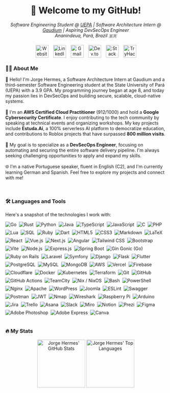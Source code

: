 <h1 align="center" style="text-decoration: none; border-bottom: none;">👋 Welcome to my GitHub!</h1>

<p align="center">
  <em>
    Software Engineering Student @ <a href="https://uepa.br/" target="_blank">UEPA</a> | Software Architecture Intern @ <a href="https://www.gaudium.global/" target="_blank">Gaudium</a> | Aspiring DevSecOps Engineer<br/>
    Ananindeua, Pará, Brazil 🇧🇷
  </em>
</p>

<div align="center" style="display: flex; flex-wrap: wrap; gap: 15px; justify-content: center; margin: 20px 0;">

  <a href="https://jhermesn.dev/" target="_blank" style="text-decoration: none;" title="Website/Portfolio">
    <picture>
      <source media="(prefers-color-scheme: dark)" srcset="https://api.iconify.design/mdi:web.svg?height=40&color=%23FFFFFF" />
      <img src="https://api.iconify.design/mdi:web.svg?height=40&color=%231E90FF" alt="Website/Portfolio" height="40" />
    </picture>
  </a>

  <a href="https://linkedin.com/in/jhermesn/" target="_blank" style="text-decoration: none;" title="LinkedIn">
    <picture>
      <source media="(prefers-color-scheme: dark)" srcset="https://api.iconify.design/simple-icons:linkedin.svg?height=40&color=%23FFFFFF" />
      <img src="https://api.iconify.design/simple-icons:linkedin.svg?height=40&color=%230077B5" alt="LinkedIn" height="40" />
    </picture>
  </a>

  <a href="mailto:jorgehermes@jhermesn.dev" target="_blank" style="text-decoration: none;" title="Email">
    <picture>
      <source media="(prefers-color-scheme: dark)" srcset="https://api.iconify.design/simple-icons:gmail.svg?height=40&color=%23FFFFFF" />
      <img src="https://api.iconify.design/simple-icons:gmail.svg?height=40&color=%23EA4335" alt="Gmail" height="40" />
    </picture>
  </a>

  <a href="https://dev.to/jhermesn" target="_blank" style="text-decoration: none;" title="Dev.to Blog">
    <picture>
      <source media="(prefers-color-scheme: dark)" srcset="https://api.iconify.design/fa6-brands:dev.svg?height=40&color=%23FFFFFF" />
      <img src="https://api.iconify.design/fa6-brands:dev.svg?height=40&color=%230A0A0A" alt="Dev.to" height="40" />
    </picture>
  </a>

  <a href="https://stackoverflow.com/users/18777403/jorge-hermes" target="_blank" style="text-decoration: none;" title="Stack Overflow">
    <picture>
      <source media="(prefers-color-scheme: dark)" srcset="https://api.iconify.design/simple-icons:stackoverflow.svg?height=40&color=%23FFFFFF" />
      <img src="https://api.iconify.design/simple-icons:stackoverflow.svg?height=40&color=%23FE7A16" alt="Stack Overflow" height="40" />
    </picture>
  </a>

  <a href="https://tryhackme.com/p/jhermesn" target="_blank" style="text-decoration: none;" title="TryHackMe">
    <picture>
      <source media="(prefers-color-scheme: dark)" srcset="https://api.iconify.design/simple-icons:tryhackme.svg?height=40&color=%23FFFFFF" />
      <img src="https://api.iconify.design/simple-icons:tryhackme.svg?height=40&color=%23212C42" alt="TryHackMe" height="40" />
    </picture>
  </a>

</div>

<h3 align="left">👩‍💻 About Me</h3>

<p align="left">
  👋 Hello! I'm Jorge Hermes, a Software Architecture Intern at Gaudium and a third-semester Software Engineering student at the State University of Pará (UEPA) with a 3.9 GPA. My programming journey began at age 8, and today my passion lies in DevSecOps and building secure, scalable, cloud-native systems.<br/><br/>
  🚀 I'm an <strong>AWS Certified Cloud Practitioner</strong> (912/1000) and hold a <strong>Google Cybersecurity Certificate</strong>. I enjoy contributing to the tech community by speaking at technical events and organizing workshops. My key projects include <strong>Estuda.Ai</strong>, a 100% serverless AI platform to democratize education, and contributions to Roblox projects that have surpassed <strong>800 million visits</strong>.<br/><br/>
  🎯 My goal is to specialize as a <strong>DevSecOps Engineer</strong>, focusing on automating and securing the entire software delivery pipeline. I'm always seeking challenging opportunities to apply and expand my skills.<br/><br/>
  🌐 I'm a native Portuguese speaker, fluent in English (C2), and I'm currently learning German and Spanish. Feel free to explore my projects and connect with me!
</p>

<br>
<h3 align="left">🛠 Languages and Tools</h3>

<p align="left">Here's a snapshot of the technologies I work with:</p>

<div align="left" style="display: flex; flex-wrap: wrap; gap: 8px;">

  <img src="https://img.shields.io/badge/Go-00ADD8?style=for-the-badge&logo=go&logoColor=white" alt="Go" title="Go"/>
  <img src="https://img.shields.io/badge/Rust-000000?style=for-the-badge&logo=rust&logoColor=white" alt="Rust" title="Rust"/>
  <img src="https://img.shields.io/badge/Python-3776AB?style=for-the-badge&logo=python&logoColor=white" alt="Python" title="Python"/>
  <img src="https://img.shields.io/badge/Java-ED8B00?style=for-the-badge&logo=openjdk&logoColor=white" alt="Java" title="Java"/>
  <img src="https://img.shields.io/badge/TypeScript-3178C6?style=for-the-badge&logo=typescript&logoColor=white" alt="TypeScript" title="TypeScript"/>
  <img src="https://img.shields.io/badge/JavaScript-F7DF1E?style=for-the-badge&logo=javascript&logoColor=black" alt="JavaScript" title="JavaScript"/>
  <img src="https://img.shields.io/badge/C-00599C?style=for-the-badge&logo=c&logoColor=white" alt="C" title="C"/>
  <img src="https://img.shields.io/badge/PHP-777BB4?style=for-the-badge&logo=php&logoColor=white" alt="PHP" title="PHP"/>
  <img src="https://img.shields.io/badge/Lua-2C2D72?style=for-the-badge&logo=lua&logoColor=white" alt="Lua" title="Lua"/>
  <img src="https://img.shields.io/badge/SQL-4479A1?style=for-the-badge&logo=database&logoColor=white" alt="SQL" title="SQL"/>
  <img src="https://img.shields.io/badge/Ruby-CC342D?style=for-the-badge&logo=ruby&logoColor=white" alt="Ruby" title="Ruby"/>
  <img src="https://img.shields.io/badge/Dart-0175C2?style=for-the-badge&logo=dart&logoColor=white" alt="Dart" title="Dart"/>

  <img src="https://img.shields.io/badge/HTML5-E34F26?style=for-the-badge&logo=html5&logoColor=white" alt="HTML5" title="HTML5"/>
  <img src="https://img.shields.io/badge/CSS3-1572B6?style=for-the-badge&logo=css3&logoColor=white" alt="CSS3" title="CSS3"/>
  <img src="https://img.shields.io/badge/Markdown-000000?style=for-the-badge&logo=markdown&logoColor=white" alt="Markdown" title="Markdown"/>
  <img src="https://img.shields.io/badge/LaTeX-008080?style=for-the-badge&logo=latex&logoColor=white" alt="LaTeX" title="LaTeX"/>

  <img src="https://img.shields.io/badge/React-61DAFB?style=for-the-badge&logo=react&logoColor=black" alt="React" title="React"/>
  <img src="https://img.shields.io/badge/Vue.js-4FC08D?style=for-the-badge&logo=vue.js&logoColor=white" alt="Vue.js" title="Vue.js"/>
  <img src="https://img.shields.io/badge/Next.js-000000?style=for-the-badge&logo=next.js&logoColor=white" alt="Next.js" title="Next.js"/>
  <img src="https://img.shields.io/badge/Angular-DD0031?style=for-the-badge&logo=angular&logoColor=white" alt="Angular" title="Angular"/>
  <img src="https://img.shields.io/badge/Tailwind_CSS-06B6D4?style=for-the-badge&logo=tailwindcss&logoColor=white" alt="Tailwind CSS" title="Tailwind CSS"/>
  <img src="https://img.shields.io/badge/Bootstrap-7952B3?style=for-the-badge&logo=bootstrap&logoColor=white" alt="Bootstrap" title="Bootstrap"/>
  <img src="https://img.shields.io/badge/Vite-646CFF?style=for-the-badge&logo=vite&logoColor=white" alt="Vite" title="Vite"/>

  <img src="https://img.shields.io/badge/Node.js-339933?style=for-the-badge&logo=node.js&logoColor=white" alt="Node.js" title="Node.js"/>
  <img src="https://img.shields.io/badge/Express-000000?style=for-the-badge&logo=express&logoColor=white" alt="Express.js" title="Express.js"/>
  <img src="https://img.shields.io/badge/Spring_Boot-6DB33F?style=for-the-badge&logo=spring-boot&logoColor=white" alt="Spring Boot" title="Spring Boot"/>
  <img src="https://img.shields.io/badge/Gin-00ADD8?style=for-the-badge&logo=go&logoColor=white" alt="Gin Gonic (Go)" title="Gin Gonic (Go)"/> <img src="https://img.shields.io/badge/Ruby_on_Rails-CC0000?style=for-the-badge&logo=ruby-on-rails&logoColor=white" alt="Ruby on Rails" title="Ruby on Rails"/>
  <img src="https://img.shields.io/badge/Laravel-FF2D20?style=for-the-badge&logo=laravel&logoColor=white" alt="Laravel" title="Laravel"/>
   <img src="https://img.shields.io/badge/Symfony-000000?style=for-the-badge&logo=symfony&logoColor=white" alt="Symfony" title="Symfony"/>
  <img src="https://img.shields.io/badge/Django-092E20?style=for-the-badge&logo=django&logoColor=white" alt="Django" title="Django"/>
   <img src="https://img.shields.io/badge/Flask-000000?style=for-the-badge&logo=flask&logoColor=white" alt="Flask" title="Flask"/>

  <img src="https://img.shields.io/badge/Flutter-02569B?style=for-the-badge&logo=Flutter&logoColor=white" alt="Flutter" title="Flutter"/>

  <img src="https://img.shields.io/badge/PostgreSQL-4169E1?style=for-the-badge&logo=postgresql&logoColor=white" alt="PostgreSQL" title="PostgreSQL"/>
  <img src="https://img.shields.io/badge/MySQL-4479A1?style=for-the-badge&logo=mysql&logoColor=white" alt="MySQL" title="MySQL"/>
  <img src="https://img.shields.io/badge/MongoDB-47A248?style=for-the-badge&logo=mongodb&logoColor=white" alt="MongoDB" title="MongoDB"/>

  <img src="https://img.shields.io/badge/AWS-FF9900?style=for-the-badge&logo=amazon-aws&logoColor=white" alt="AWS" title="AWS"/>
  <img src="https://img.shields.io/badge/Vercel-000000?style=for-the-badge&logo=vercel&logoColor=white" alt="Vercel" title="Vercel"/>
  <img src="https://img.shields.io/badge/Firebase-FFCA28?style=for-the-badge&logo=firebase&logoColor=black" alt="Firebase" title="Firebase"/>
  <img src="https://img.shields.io/badge/Cloudflare-F38020?style=for-the-badge&logo=Cloudflare&logoColor=white" alt="Cloudflare" title="Cloudflare"/>

  <img src="https://img.shields.io/badge/Docker-2496ED?style=for-the-badge&logo=docker&logoColor=white" alt="Docker" title="Docker"/>
  <img src="https://img.shields.io/badge/Kubernetes-326CE5?style=for-the-badge&logo=kubernetes&logoColor=white" alt="Kubernetes" title="Kubernetes"/>
  <img src="https://img.shields.io/badge/Terraform-7B42BC?style=for-the-badge&logo=terraform&logoColor=white" alt="Terraform" title="Terraform"/>
  <img src="https://img.shields.io/badge/Git-F05032?style=for-the-badge&logo=git&logoColor=white" alt="Git" title="Git"/>
  <img src="https://img.shields.io/badge/GitHub-181717?style=for-the-badge&logo=github&logoColor=white" alt="GitHub" title="GitHub"/>
  <img src="https://img.shields.io/badge/GitHub_Actions-2088FF?style=for-the-badge&logo=github-actions&logoColor=white" alt="GitHub Actions" title="GitHub Actions"/>
  <img src="https://img.shields.io/badge/TeamCity-000000?style=for-the-badge&logo=teamcity&logoColor=white" alt="TeamCity" title="TeamCity"/>
  <img src="https://img.shields.io/badge/Nix-5277C3?style=for-the-badge&logo=nixos&logoColor=white" alt="Nix / NixOS" title="Nix / NixOS"/>

  <img src="https://img.shields.io/badge/Bash-4EAA25?style=for-the-badge&logo=gnu-bash&logoColor=white" alt="Bash" title="Bash"/>
  <img src="https://img.shields.io/badge/PowerShell-5391FE?style=for-the-badge&logo=powershell&logoColor=white" alt="PowerShell" title="PowerShell"/>

  <img src="https://img.shields.io/badge/Nginx-009639?style=for-the-badge&logo=nginx&logoColor=white" alt="Nginx" title="Nginx"/>
  <img src="https://img.shields.io/badge/Apache-D22128?style=for-the-badge&logo=apache&logoColor=white" alt="Apache" title="Apache HTTP Server"/>

  <img src="https://img.shields.io/badge/WordPress-21759B?style=for-the-badge&logo=WordPress&logoColor=white" alt="WordPress" title="WordPress"/>
  <img src="https://img.shields.io/badge/Joomla-5091CD?style=for-the-badge&logo=joomla&logoColor=white" alt="Joomla" title="Joomla"/>

  <img src="https://img.shields.io/badge/ESLint-4B32C3?style=for-the-badge&logo=eslint&logoColor=white" alt="ESLint" title="ESLint"/>
  <img src="https://img.shields.io/badge/Swagger-85EA2D?style=for-the-badge&logo=swagger&logoColor=black" alt="Swagger" title="Swagger"/>
  <img src="https://img.shields.io/badge/Postman-FF6C37?style=for-the-badge&logo=postman&logoColor=white" alt="Postman" title="Postman"/>
  <img src="https://img.shields.io/badge/JWT-000000?style=for-the-badge&logo=JSON%20web%20tokens&logoColor=white" alt="JWT" title="JSON Web Tokens"/>

  <img src="https://img.shields.io/badge/Nmap-000000?style=for-the-badge&logo=nmap&logoColor=white" alt="Nmap" title="Nmap"/>
  <img src="https://img.shields.io/badge/Wireshark-1679A7?style=for-the-badge&logo=wireshark&logoColor=white" alt="Wireshark" title="Wireshark"/>
  <img src="https://img.shields.io/badge/Raspberry_Pi-A22846?style=for-the-badge&logo=Raspberry-Pi&logoColor=white" alt="Raspberry Pi" title="Raspberry Pi"/>
  <img src="https://img.shields.io/badge/Arduino-00979D?style=for-the-badge&logo=Arduino&logoColor=white" alt="Arduino" title="Arduino"/>
  <img src="https://img.shields.io/badge/Jira-0052CC?style=for-the-badge&logo=jira&logoColor=white" alt="Jira" title="Jira"/>
  <img src="https://img.shields.io/badge/Trello-0079BF?style=for-the-badge&logo=Trello&logoColor=white" alt="Trello" title="Trello"/>
  <img src="https://img.shields.io/badge/Asana-000000?style=for-the-badge&logo=asana&logoColor=white" alt="Asana" title="Asana"/>
  <img src="https://img.shields.io/badge/Slack-4A154B?style=for-the-badge&logo=slack&logoColor=white" alt="Slack" title="Slack"/>
  <img src="https://img.shields.io/badge/Miro-F2CA4F?style=for-the-badge&logo=miro&logoColor=black" alt="Miro" title="Miro"/>
  <img src="https://img.shields.io/badge/Notion-000000?style=for-the-badge&logo=notion&logoColor=white" alt="Notion" title="Notion"/>
  <img src="https://img.shields.io/badge/Prezi-3181FF?style=for-the-badge&logo=Prezi&logoColor=white" alt="Prezi" title="Prezi"/>

  <img src="https://img.shields.io/badge/Figma-F24E1E?style=for-the-badge&logo=figma&logoColor=white" alt="Figma" title="Figma"/>
  <img src="https://img.shields.io/badge/Adobe%20Photoshop-31A8FF?style=for-the-badge&logo=Adobe%20Photoshop&logoColor=white" alt="Adobe Photoshop" title="Adobe Photoshop"/>
  <img src="https://img.shields.io/badge/Adobe%20Express-FF0000?style=for-the-badge&logo=adobe&logoColor=white" alt="Adobe Express" title="Adobe Express"/>
  <img src="https://img.shields.io/badge/Canva-00C4CC?style=for-the-badge&logo=Canva&logoColor=white" alt="Canva" title="Canva"/>

</div>

<br>
<h3 align="left">🔥 My Stats</h3>

<p align="center">
  <img src="https://github-readme-stats.vercel.app/api?username=jhermesn&show_icons=true&include_all_commits=true&count_private=true&theme=github_dark&hide_border=true&locale=en" alt="Jorge Hermes' GitHub Stats" height="150"/>
  <img src="https://github-readme-stats.vercel.app/api/top-langs/?username=jhermesn&layout=compact&langs_count=8&theme=github_dark&hide_border=true&locale=en" alt="Jorge Hermes' Top Languages" height="150"/>
  </p>
